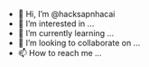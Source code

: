 - 👋 Hi, I’m @hacksapnhacai
- 👀 I’m interested in ...
- 🌱 I’m currently learning ...
- 💞️ I’m looking to collaborate on ...
- 📫 How to reach me ...

<!---
hacksapnhacai/hacksapnhacai is a ✨ special ✨ repository because its `README.md` (this file) appears on your GitHub profile.
You can click the Preview link to take a look at your changes.
--->
